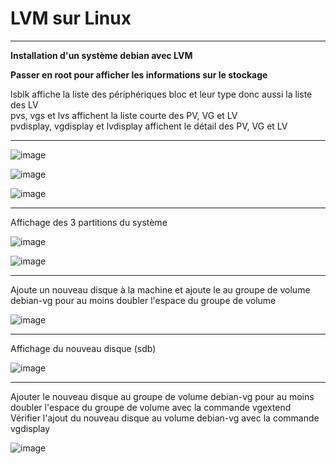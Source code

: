 # LVM sur Linux
_____

**Installation d'un système debian avec LVM** 

**Passer en root pour afficher les informations sur le stockage**  

lsblk affiche la liste des périphériques bloc et leur type donc aussi la liste des LV   
pvs, vgs et lvs affichent la liste courte des PV, VG et LV  
pvdisplay, vgdisplay et lvdisplay affichent le détail des PV, VG et LV  

___

![image](https://github.com/techerbeatrice/LVM_Linux/assets/138071140/2237df91-14eb-460c-9d97-ddde36f23c64)

![image](https://github.com/techerbeatrice/LVM_Linux/assets/138071140/dcc9c421-e9db-4f37-a24d-cd9eaafa3432)

![image](https://github.com/techerbeatrice/LVM_Linux/assets/138071140/1a4e86a7-84e9-4614-9115-22f6619e3370)

____

Affichage des 3 partitions du système

![image](https://github.com/techerbeatrice/LVM_Linux/assets/138071140/4bf23b3a-611d-4fb6-ab94-cffa05ceee08)

![image](https://github.com/techerbeatrice/LVM_Linux/assets/138071140/d4c2d5a2-de2a-4f4c-beb7-6b72a393d21d)

____

Ajoute un nouveau disque à la machine et ajoute le au groupe de volume debian-vg pour au moins doubler l'espace du groupe de volume   

![image](https://github.com/techerbeatrice/LVM_Linux/assets/138071140/7b96b2a2-3eb9-4a2b-890d-d10dc53cb07b)

____

Affichage du nouveau disque (sdb)   

![image](https://github.com/techerbeatrice/LVM_Linux/assets/138071140/5298d332-c7da-4cd1-8ab5-d9075c933a38)

___

Ajouter le nouveau disque au groupe de volume debian-vg pour au moins doubler l'espace du groupe de volume avec la commande vgextend   
Vérifier l'ajout du nouveau disque au volume debian-vg avec la commande vgdisplay  

![image](https://github.com/techerbeatrice/LVM_Linux/assets/138071140/eeec3a3b-1a2f-4a36-82ac-15eea38fa2a0)



